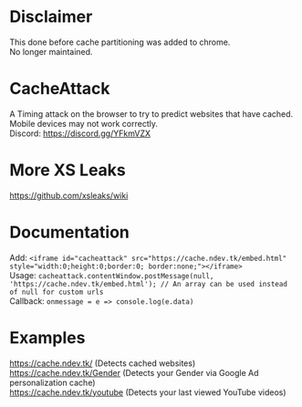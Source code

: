 # Disclaimer
This done before cache partitioning was added to chrome.  
No longer maintained.

# CacheAttack
A Timing attack on the browser to try to predict websites that have cached.  
Mobile devices may not work correctly.  
Discord: https://discord.gg/YFkmVZX

# More XS Leaks
https://github.com/xsleaks/wiki

# Documentation
Add: `<iframe id="cacheattack" src="https://cache.ndev.tk/embed.html" style="width:0;height:0;border:0; border:none;"></iframe>`   
Usage: `cacheattack.contentWindow.postMessage(null, 'https://cache.ndev.tk/embed.html'); // An array can be used instead of null for custom urls`  
Callback: `onmessage = e => console.log(e.data)`  

# Examples
https://cache.ndev.tk/ (Detects cached websites)  
https://cache.ndev.tk/Gender (Detects your Gender via Google Ad personalization cache)  
https://cache.ndev.tk/youtube (Detects your last viewed YouTube videos)  
